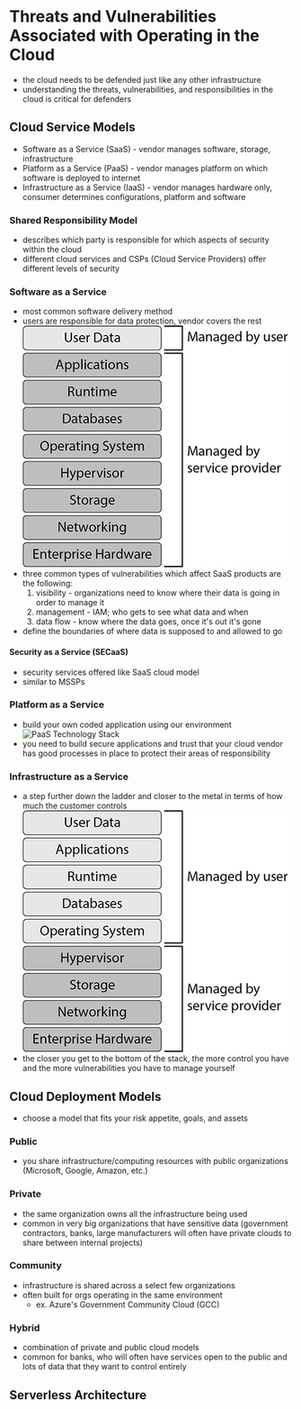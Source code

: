 # Threats and Vulnerabilities Associated with Operating in the Cloud

- the cloud needs to be defended just like any other infrastructure
- understanding the threats, vulnerabilities, and responsibilities in the cloud is critical for defenders

## Cloud Service Models

- Software as a Service (SaaS) - vendor manages software, storage, infrastructure
- Platform as a Service (PaaS) - vendor manages platform on which software is deployed to internet
- Infrastructure as a Service (IaaS) - vendor manages hardware only, consumer determines configurations, platform and software

### Shared Responsibility Model

- describes which party is responsible for which aspects of security within the cloud
- different cloud services and CSPs (Cloud Service Providers) offer different levels of security

### Software as a Service

- most common software delivery method
- users are responsible for data protection, vendor covers the rest
![SaaS Technology Stack](../_assets/SaaS-Model.jpg "SaaS Technology Stack Areas of Responsibility")
- three common types of vulnerabilities which affect SaaS products are the following:
    1. visibility - organizations need to know where their data is going in order to manage it 
    2. management - IAM; who gets to see what data and when
    3. data flow - know where the data goes, once it's out it's gone
- define the boundaries of where data is supposed to and allowed to go

#### Security as a Service (SECaaS)

- security services offered like SaaS cloud model
- similar to MSSPs

### Platform as a Service

- build your own coded application using our environment
![PaaS Technology Stack](../_assets/PaaS-Model.jpg "PaaS Technology Stack Areas of Responsibility")
- you need to build secure applications and trust that your cloud vendor has good processes in place to protect their areas of responsibility

### Infrastructure as a Service

- a step further down the ladder and closer to the metal in terms of how much the customer controls
![IaaS Technology Stack](../_assets/IaaS-Model.jpg "IaaS Technology Stack Areas of Responsibility")
- the closer you get to the bottom of the stack, the more control you have and the more vulnerabilities you have to manage yourself

## Cloud Deployment Models

- choose a model that fits your risk appetite, goals, and assets

### Public

- you share infrastructure/computing resources with public organizations (Microsoft, Google, Amazon, etc.)

### Private

- the same organization owns all the infrastructure being used
- common in very big organizations that have sensitive data (government contractors, banks, large manufacturers will often have private clouds to share between internal projects)

### Community

- infrastructure is shared across a select few organizations
- often built for orgs operating in the same environment
	- ex. Azure's Government Community Cloud (GCC)

### Hybrid

- combination of private and public cloud models
- common for banks, who will often have services open to the public and lots of data that they want to control entirely

## Serverless Architecture



